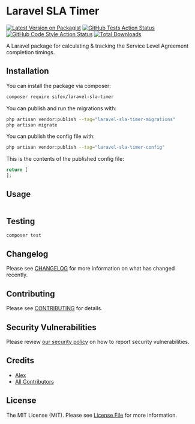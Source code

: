 # Laravel SLA Timer

[![Latest Version on Packagist](https://img.shields.io/packagist/v/sifex/laravel-sla-timer.svg?style=flat-square)](https://packagist.org/packages/sifex/laravel-sla-timer)
[![GitHub Tests Action Status](https://img.shields.io/github/workflow/status/sifex/laravel-sla-timer/run-tests?label=tests)](https://github.com/sifex/laravel-sla-timer/actions?query=workflow%3Arun-tests+branch%3Amain)
[![GitHub Code Style Action Status](https://img.shields.io/github/workflow/status/sifex/laravel-sla-timer/Check%20&%20fix%20styling?label=code%20style)](https://github.com/sifex/laravel-sla-timer/actions?query=workflow%3A"Check+%26+fix+styling"+branch%3Amain)
[![Total Downloads](https://img.shields.io/packagist/dt/sifex/laravel-sla-timer.svg?style=flat-square)](https://packagist.org/packages/sifex/laravel-sla-timer)

A Laravel package for calculating & tracking the Service Level Agreement completion timings.

## Installation

You can install the package via composer:

```bash
composer require sifex/laravel-sla-timer
```

You can publish and run the migrations with:

```bash
php artisan vendor:publish --tag="laravel-sla-timer-migrations"
php artisan migrate
```

You can publish the config file with:

```bash
php artisan vendor:publish --tag="laravel-sla-timer-config"
```

This is the contents of the published config file:

```php
return [
];
```

## Usage

```php

```

## Testing

```bash
composer test
```

## Changelog

Please see [CHANGELOG](CHANGELOG.md) for more information on what has changed recently.

## Contributing

Please see [CONTRIBUTING](https://github.com/sifex/.github/blob/main/CONTRIBUTING.md) for details.

## Security Vulnerabilities

Please review [our security policy](../../security/policy) on how to report security vulnerabilities.

## Credits

- [Alex](https://github.com/sifex)
- [All Contributors](../../contributors)

## License

The MIT License (MIT). Please see [License File](LICENSE.md) for more information.
